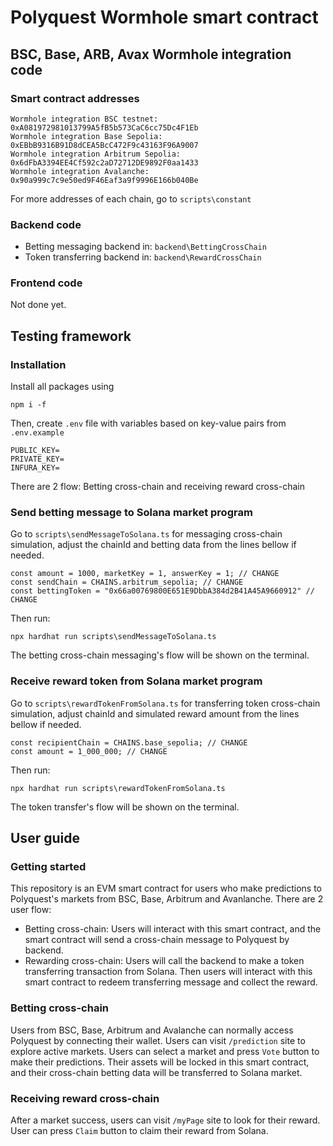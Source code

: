 # Polyquest Wormhole smart contract

## BSC, Base, ARB, Avax Wormhole integration code

### Smart contract addresses
```
Wormhole integration BSC testnet: 0xA081972981013799A5fB5b573CaC6cc75Dc4F1Eb
Wormhole integration Base Sepolia: 0xEBbB9316B91D8dCEA5BcC472F9c43163F96A9007
Wormhole integration Arbitrum Sepolia: 0x6dFbA3394EE4Cf592c2aD72712DE9892F0aa1433
Wormhole integration Avalanche: 0x90a999c7c9e50ed9F46Eaf3a9f9996E166b040Be
```
For more addresses of each chain, go to `scripts\constant`

### Backend code
- Betting messaging backend in: `backend\BettingCrossChain`
- Token transferring backend in: `backend\RewardCrossChain`

### Frontend code
Not done yet.

## Testing framework

### Installation
Install all packages using
```
npm i -f
```
Then, create `.env` file with variables based on key-value pairs from `.env.example`
```
PUBLIC_KEY=
PRIVATE_KEY=
INFURA_KEY=
```
There are 2 flow: Betting cross-chain and receiving reward cross-chain

### Send betting message to Solana market program
Go to `scripts\sendMessageToSolana.ts` for messaging cross-chain simulation, adjust the chainId and betting data from the lines bellow if needed.
```
const amount = 1000, marketKey = 1, answerKey = 1; // CHANGE
const sendChain = CHAINS.arbitrum_sepolia; // CHANGE
const bettingToken = "0x66a00769800E651E9DbbA384d2B41A45A9660912" // CHANGE
```
Then run:
```
npx hardhat run scripts\sendMessageToSolana.ts
```
The betting cross-chain messaging's flow will be shown on the terminal.

### Receive reward token from Solana market program
Go to `scripts\rewardTokenFromSolana.ts` for transferring token cross-chain simulation, adjust chainId and simulated reward amount from the lines bellow if needed.
```
const recipientChain = CHAINS.base_sepolia; // CHANGE
const amount = 1_000_000; // CHANGE
```
Then run:
```
npx hardhat run scripts\rewardTokenFromSolana.ts
```
The token transfer's flow will be shown on the terminal.

## User guide

### Getting started
This repository is an EVM smart contract for users who make predictions to Polyquest's markets from BSC, Base, Arbitrum and Avanlanche. There are 2 user flow:
- Betting cross-chain: Users will interact with this smart contract, and the smart contract will send a cross-chain message to Polyquest by backend.
- Rewarding cross-chain: Users will call the backend to make a token transferring transaction from Solana. Then users will interact with this smart contract to redeem transferring message and collect the reward.

### Betting cross-chain
Users from BSC, Base, Arbitrum and Avalanche can normally access Polyquest by connecting their wallet.
Users can visit `/prediction` site to explore active markets.
Users can select a market and press `Vote` button to make their predictions. Their assets will be locked in this smart contract, and their cross-chain betting data will be transferred to Solana market.
### Receiving reward cross-chain
After a market success, users can visit `/myPage` site to look for their reward.
User can press `Claim` button to claim their reward from Solana.